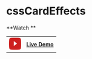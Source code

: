 # cssCardEffects

**Watch **
<table>
    <tr>
      <th>
          <a href="[https://youtu.be/usobv7VKS2s](https://csstestcard.netlify.app/)" target="_blank">
          <img alt="intro" src="https://github.com/Faizun-Faria/Faizun-Faria/blob/main/Files/youtube.svg" title="Youtube" width="32" height="32" />
      </a>
      </th>
      <th>
          <a href="https://csstestcard.netlify.app/" target="_blank">
Live Demo
      </a>
      </th>
    </tr>
 </table>
